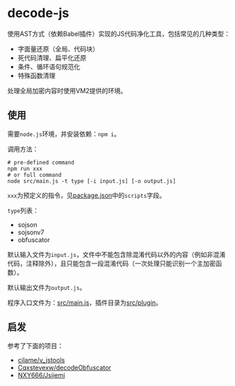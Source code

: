# decode-js

使用AST方式（依赖Babel插件）实现的JS代码净化工具，包括常见的几种类型：

* 字面量还原（全局、代码块）
* 死代码清理、扁平化还原
* 条件、循环语句规范化
* 特殊函数清理

处理全局加密内容时使用VM2提供的环境。

## 使用

需要`node.js`环境，并安装依赖：`npm i`。

调用方法：

```shell
# pre-defined command
npm run xxx
# or full command
node src/main.js -t type [-i input.js] [-o output.js]
```

`xxx`为预定义的指令，见[package.json](package.json)中的`scripts`字段。

`type`列表：
* sojson
* sojsonv7
* obfuscator

默认输入文件为`input.js`，文件中不能包含除混淆代码以外的内容（例如非混淆代码，注释除外），且只能包含一段混淆代码（一次处理只能识别一个主加密函数）。

默认输出文件为`output.js`。

程序入口文件为：[src/main.js](src/main.js)，插件目录为[src/plugin](src/plugin)。

## 启发

参考了下面的项目：

* [cilame/v_jstools](https://github.com/cilame/v_jstools)
* [Cqxstevexw/decodeObfuscator](https://github.com/Cqxstevexw/decodeObfuscator)
* [NXY666/Jsjiemi](https://github.com/NXY666/Jsjiemi)



